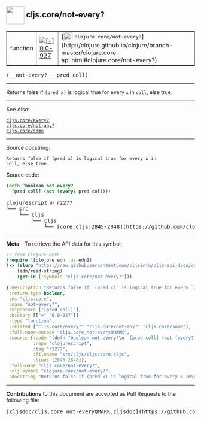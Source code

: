 ## <img width="48px" valign="middle" src="http://i.imgur.com/Hi20huC.png"> cljs.core/not-every?

 <table border="1">
<tr>

<td>function</td>
<td><a href="https://github.com/cljsinfo/cljs-api-docs/tree/0.0-927"><img valign="middle" alt="[+] 0.0-927" src="https://img.shields.io/badge/+-0.0--927-lightgrey.svg"></a> </td>
<td>
[<img height="24px" valign="middle" src="http://i.imgur.com/1GjPKvB.png"> <samp>clojure.core/not-every?</samp>](http://clojure.github.io/clojure/branch-master/clojure.core-api.html#clojure.core/not-every?)
</td>
</tr>
</table>

 <samp>
(__not-every?__ pred coll)<br>
</samp>

---

Returns false if `(pred x)` is logical true for every `x` in `coll`, else true.

---


See Also:

[`cljs.core/every?`](cljs.core_everyQMARK.md)<br>
[`cljs.core/not-any?`](cljs.core_not-anyQMARK.md)<br>
[`cljs.core/some`](cljs.core_some.md)<br>

---

Source docstring:

```
Returns false if (pred x) is logical true for every x in
coll, else true.
```

Source code:

```clj
(defn ^boolean not-every?
  [pred coll] (not (every? pred coll)))
```

 <pre>
clojurescript @ r2277
└── src
    └── cljs
        └── cljs
            └── <ins>[core.cljs:2845-2848](https://github.com/clojure/clojurescript/blob/r2277/src/cljs/cljs/core.cljs#L2845-L2848)</ins>
</pre>


---

__Meta__ - To retrieve the API data for this symbol:

```clj
;; from Clojure REPL
(require '[clojure.edn :as edn])
(-> (slurp "https://raw.githubusercontent.com/cljsinfo/cljs-api-docs/catalog/cljs-api.edn")
    (edn/read-string)
    (get-in [:symbols "cljs.core/not-every?"]))
```

```clj
{:description "Returns false if `(pred x)` is logical true for every `x` in `coll`, else true.",
 :return-type boolean,
 :ns "cljs.core",
 :name "not-every?",
 :signature ["[pred coll]"],
 :history [["+" "0.0-927"]],
 :type "function",
 :related ["cljs.core/every?" "cljs.core/not-any?" "cljs.core/some"],
 :full-name-encode "cljs.core_not-everyQMARK",
 :source {:code "(defn ^boolean not-every?\n  [pred coll] (not (every? pred coll)))",
          :repo "clojurescript",
          :tag "r2277",
          :filename "src/cljs/cljs/core.cljs",
          :lines [2845 2848]},
 :full-name "cljs.core/not-every?",
 :clj-symbol "clojure.core/not-every?",
 :docstring "Returns false if (pred x) is logical true for every x in\ncoll, else true."}

```

---

__Contributions__ to this document are accepted as Pull Requests to the following file:

 <pre>
[cljsdoc/cljs.core_not-everyQMARK.cljsdoc](https://github.com/cljsinfo/cljs-api-docs/blob/master/cljsdoc/cljs.core_not-everyQMARK.cljsdoc)
</pre>


